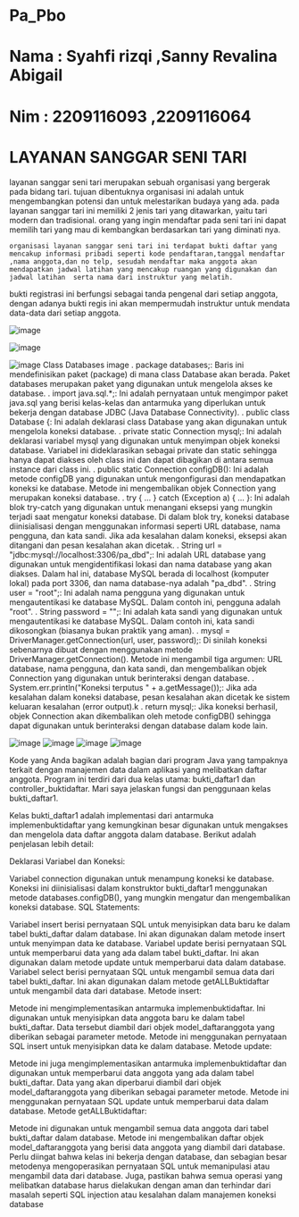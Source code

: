 # Pa_Pbo

# Nama : Syahfi rizqi ,Sanny Revalina Abigail

# Nim  : 2209116093 ,2209116064


# LAYANAN SANGGAR SENI TARI
layanan sanggar seni tari merupakan sebuah organisasi yang bergerak pada bidang tari. tujuan dibentuknya organisasi ini adalah untuk mengembangkan potensi dan untuk melestarikan budaya yang ada. pada layanan sanggar tari ini memiliki 2 jenis tari yang ditawarkan, yaitu tari modern dan tradisional. orang yang ingin mendaftar pada seni tari ini dapat memilih tari yang mau di kembangkan berdasarkan tari yang diminati nya. 

	organisasi layanan sanggar seni tari ini terdapat bukti daftar yang mencakup informasi pribadi seperti kode pendaftaran,tanggal mendaftar ,nama anggota,dan no telp, sesudah mendaftar maka anggota akan mendapatkan jadwal latihan yang mencakup ruangan yang digunakan dan jadwal latihan  serta nama dari instruktur yang melatih.

bukti registrasi ini berfungsi sebagai tanda pengenal dari setiap anggota, dengan adanya bukti regis ini akan mempermudah instruktur untuk mendata data-data dari setiap anggota.


![image](https://github.com/kelompok-22/Pa_Pbo/assets/127517301/d9df14dc-80ef-46d2-a251-33b253f306b9)

![image](https://github.com/kelompok-22/Pa_Pbo/assets/127517301/5370cc92-59ad-48bf-ab17-48453040ab98)

![image](https://github.com/kelompok-22/Pa_Pbo/assets/127517301/45ef0988-4ff7-4b1b-8b44-bb60372a31f4)
Class Databases image . package databases;: Baris ini mendefinisikan paket (package) di mana class Database akan berada. Paket databases merupakan paket yang digunakan untuk mengelola akses ke database. . import java.sql.*;: Ini adalah pernyataan untuk mengimpor paket java.sql yang berisi kelas-kelas dan antarmuka yang diperlukan untuk bekerja dengan database JDBC (Java Database Connectivity). . public class Database {: Ini adalah deklarasi class Database yang akan digunakan untuk mengelola koneksi database. . private static Connection mysql;: Ini adalah deklarasi variabel mysql yang digunakan untuk menyimpan objek koneksi database. Variabel ini dideklarasikan sebagai private dan static sehingga hanya dapat diakses oleh class ini dan dapat dibagikan di antara semua instance dari class ini. . public static Connection configDB(): Ini adalah metode configDB yang digunakan untuk mengonfigurasi dan mendapatkan koneksi ke database. Metode ini mengembalikan objek Connection yang merupakan koneksi database. . try { ... } catch (Exception a) { ... }: Ini adalah blok try-catch yang digunakan untuk menangani eksepsi yang mungkin terjadi saat mengatur koneksi database. Di dalam blok try, koneksi database diinisialisasi dengan menggunakan informasi seperti URL database, nama pengguna, dan kata sandi. Jika ada kesalahan dalam koneksi, eksepsi akan ditangani dan pesan kesalahan akan dicetak. . String url = "jdbc:mysql://localhost:3306/pa_dbd";: Ini adalah URL database yang digunakan untuk mengidentifikasi lokasi dan nama database yang akan diakses. Dalam hal ini, database MySQL berada di localhost (komputer lokal) pada port 3306, dan nama database-nya adalah "pa_dbd". . String user = "root";: Ini adalah nama pengguna yang digunakan untuk mengautentikasi ke database MySQL. Dalam contoh ini, pengguna adalah "root". . String password = "";: Ini adalah kata sandi yang digunakan untuk mengautentikasi ke database MySQL. Dalam contoh ini, kata sandi dikosongkan (biasanya bukan praktik yang aman). . mysql = DriverManager.getConnection(url, user, password);: Di sinilah koneksi sebenarnya dibuat dengan menggunakan metode DriverManager.getConnection(). Metode ini mengambil tiga argumen: URL database, nama pengguna, dan kata sandi, dan mengembalikan objek Connection yang digunakan untuk berinteraksi dengan database. . System.err.println("Koneksi terputus " + a.getMessage());: Jika ada kesalahan dalam koneksi database, pesan kesalahan akan dicetak ke sistem keluaran kesalahan (error output).k . return mysql;: Jika koneksi berhasil, objek Connection akan dikembalikan oleh metode configDB() sehingga dapat digunakan untuk berinteraksi dengan database dalam kode lain.

![image](https://github.com/kelompok-22/Pa_Pbo/assets/127517301/6d8fe0a1-cf59-4a02-9e61-5345f808df0d)
![image](https://github.com/kelompok-22/Pa_Pbo/assets/127517301/34b11011-e668-4ed9-828d-f32880eb633b)
![image](https://github.com/kelompok-22/Pa_Pbo/assets/127517301/d3799c1e-625e-49f4-af90-8e90696c493c)
![image](https://github.com/kelompok-22/Pa_Pbo/assets/127517301/0dd14365-f854-45ac-8691-4dbe8acb8a9a)

Kode yang Anda bagikan adalah bagian dari program Java yang tampaknya terkait dengan manajemen data dalam aplikasi yang melibatkan daftar anggota. Program ini terdiri dari dua kelas utama: bukti_daftar1 dan controller_buktidaftar. Mari saya jelaskan fungsi dan penggunaan kelas bukti_daftar1.

Kelas bukti_daftar1 adalah implementasi dari antarmuka implemenbuktidaftar yang kemungkinan besar digunakan untuk mengakses dan mengelola data daftar anggota dalam database. Berikut adalah penjelasan lebih detail:

Deklarasi Variabel dan Koneksi:

Variabel connection digunakan untuk menampung koneksi ke database. Koneksi ini diinisialisasi dalam konstruktor bukti_daftar1 menggunakan metode databases.configDB(), yang mungkin mengatur dan mengembalikan koneksi database.
SQL Statements:

Variabel insert berisi pernyataan SQL untuk menyisipkan data baru ke dalam tabel bukti_daftar dalam database. Ini akan digunakan dalam metode insert untuk menyimpan data ke database.
Variabel update berisi pernyataan SQL untuk memperbarui data yang ada dalam tabel bukti_daftar. Ini akan digunakan dalam metode update untuk memperbarui data dalam database.
Variabel select berisi pernyataan SQL untuk mengambil semua data dari tabel bukti_daftar. Ini akan digunakan dalam metode getALLBuktidaftar untuk mengambil data dari database.
Metode insert:

Metode ini mengimplementasikan antarmuka implemenbuktidaftar. Ini digunakan untuk menyisipkan data anggota baru ke dalam tabel bukti_daftar. Data tersebut diambil dari objek model_daftaranggota yang diberikan sebagai parameter metode.
Metode ini menggunakan pernyataan SQL insert untuk menyisipkan data ke dalam database.
Metode update:

Metode ini juga mengimplementasikan antarmuka implemenbuktidaftar dan digunakan untuk memperbarui data anggota yang ada dalam tabel bukti_daftar. Data yang akan diperbarui diambil dari objek model_daftaranggota yang diberikan sebagai parameter metode.
Metode ini menggunakan pernyataan SQL update untuk memperbarui data dalam database.
Metode getALLBuktidaftar:

Metode ini digunakan untuk mengambil semua data anggota dari tabel bukti_daftar dalam database.
Metode ini mengembalikan daftar objek model_daftaranggota yang berisi data anggota yang diambil dari database.
Perlu diingat bahwa kelas ini bekerja dengan database, dan sebagian besar metodenya mengoperasikan pernyataan SQL untuk memanipulasi atau mengambil data dari database. Juga, pastikan bahwa semua operasi yang melibatkan database harus dielakukan dengan aman dan terhindar dari masalah seperti SQL injection atau kesalahan dalam manajemen koneksi database

